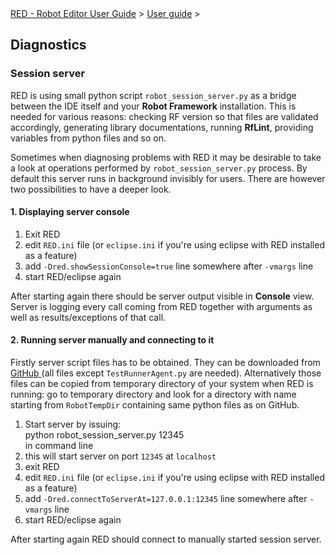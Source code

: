 <html>
<head>
<link href="PLUGINS_ROOT/org.robotframework.ide.eclipse.main.plugin.doc.user/help/style.css" rel="stylesheet" type="text/css"/>
</head>
<body>
<a href="..\index.html">RED - Robot Editor User Guide</a> &gt; <a href="user_guide.html">User guide</a> &gt; 

<h2>Diagnostics</h2>
<h3>Session server</h3>
<p>RED is using small python script <code>robot_session_server.py</code> as a bridge between the IDE itself and
your <b>Robot Framework</b> installation. This is needed for various reasons: checking RF version so that files
are validated accordingly, generating library documentations, running <b>RfLint</b>, providing variables from 
python files and so on.
</p>
<p>Sometimes when diagnosing problems with RED it may be desirable to take a look at operations performed by 
<code>robot_session_server.py</code> process. By default this server runs in background invisibly for users.
There are however two possibilities to have a deeper look. 
</p>
<h4>1. Displaying server console</h4>
<ol>
<li>Exit RED
    </li>
<li>edit <code>RED.ini</code> file (or <code>eclipse.ini</code> if you're using eclipse with RED installed as 
    a feature)
    </li>
<li>add <code>-Dred.showSessionConsole=true</code> line somewhere after <code>-vmargs</code> line
    </li>
<li>start RED/eclipse again
    </li>
</ol>
<p>After starting again there should be server output visible in <b>Console</b> view. Server is logging every call
coming from RED together with arguments as well as results/exceptions of that call.
</p>
<h4>2. Running server manually and connecting to it</h4>
<p>Firstly server script files has to be obtained. They can be downloaded from 
<a class="external" href="https://github.com/nokia/RED/tree/master/src/RobotFrameworkCore/org.robotframework.ide.core-functions/src/main/python/scripts" target="_blank">
GitHub
</a> (all files except <code>TestRunnerAgent.py</code> are needed). Alternatively those files can be copied from
temporary directory of your system when RED is running: go to temporary directory and look for a directory with
name starting from <code>RobotTempDir</code> containing same python files as on GitHub.
</p>
<ol>
<li>Start server by issuing:
        <div class="code">python robot_session_server.py 12345
        </div>
        in command line
    </li>
<li>this will start server on port <code>12345</code> at <code>localhost</code>
</li>
<li>exit RED
    </li>
<li>edit <code>RED.ini</code> file (or <code>eclipse.ini</code> if you're using eclipse with RED installed as 
    a feature)
    </li>
<li>add <code>-Dred.connectToServerAt=127.0.0.1:12345</code> line somewhere after <code>-vmargs</code> line
    </li>
<li>start RED/eclipse again
    </li>
</ol>
<p>After starting again RED should connect to manually started session server. 
</p>
</body>
</html>